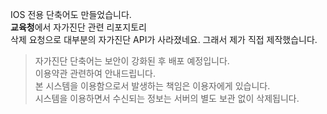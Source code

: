 IOS 전용 단축어도 만들었습니다.<br>
<b>교육청</b>에서 자가진단 관련 리포지토리<br> 삭제 요청으로 대부분의 자가진단 API가 사라졌네요. 그래서 제가 직접 제작했습니다.

> 자가진단 단축어는 보안이 강화된 후 배포 예정입니다.<br>
> 이용약관 관련하여 안내드립니다.<br>
> 본 시스템을 이용함으로서 발생하는 책임은 이용자에게 있습니다.<br>
> 시스템을 이용하면서 수신되는 정보는 서버의 별도 보관 없이 삭제됩니다.<br>

